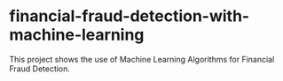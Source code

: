 # financial-fraud-detection-with-machine-learning
This project shows the use of Machine Learning Algorithms for Financial Fraud Detection.
